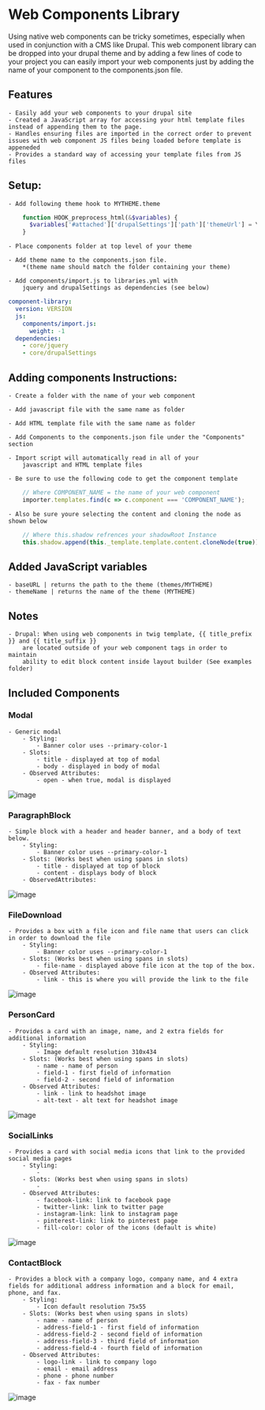 # Web Components Library

Using native web components can be tricky sometimes, especially when used in conjunction with a CMS like Drupal. This web component library can be dropped into your drupal theme
and by adding a few lines of code to your project you can easily import your web components just by adding the name of your component to the components.json file.

## Features
    - Easily add your web components to your drupal site
    - Created a JavaScript array for accessing your html template files instead of appending them to the page.
    - Handles ensuring files are imported in the correct order to prevent issues with web component JS files being loaded before template is appeneded
    - Provides a standard way of accessing your template files from JS files


## Setup:
    - Add following theme hook to MYTHEME.theme
```php
    function HOOK_preprocess_html(&$variables) {
      $variables['#attached']['drupalSettings']['path']['themeUrl'] = \Drupal::theme()->getActiveTheme()->getPath();
    } 
```
    - Place components folder at top level of your theme

    - Add theme name to the components.json file.
        *(theme name should match the folder containing your theme)

    - Add components/import.js to libraries.yml with
        jquery and drupalSettings as dependencies (see below)
```yml
component-library:
  version: VERSION
  js:
    components/import.js:
      weight: -1
  dependencies:
    - core/jquery
    - core/drupalSettings
```


## Adding components Instructions:
    - Create a folder with the name of your web component

    - Add javascript file with the same name as folder

    - Add HTML template file with the same name as folder

    - Add Components to the components.json file under the "Components" section

    - Import script will automatically read in all of your
        javascript and HTML template files

    - Be sure to use the following code to get the component template
``` js
    // Where COMPONENT_NAME = the name of your web component
    importer.templates.find(c => c.component === 'COMPONENT_NAME');
```
    - Also be sure youre selecting the content and cloning the node as shown below
```js
    // Where this.shadow refrences your shadowRoot Instance
    this.shadow.append(this._template.template.content.cloneNode(true));
```

## Added JavaScript variables
    - baseURL | returns the path to the theme (themes/MYTHEME)
    - themeName | returns the name of the theme (MYTHEME)

## Notes
    - Drupal: When using web components in twig template, {{ title_prefix }} and {{ title_suffix }}
        are located outside of your web component tags in order to maintain
        ability to edit block content inside layout builder (See examples folder)


## Included Components
### Modal
    - Generic modal
        - Styling:
            - Banner color uses --primary-color-1
        - Slots:
            - title - displayed at top of modal
            - body - displayed in body of modal
        - Observed Attributes:
            - open - when true, modal is displayed
![image](images/modal.PNG)
 
### ParagraphBlock
    - Simple block with a header and header banner, and a body of text below.
        - Styling:
            - Banner color uses --primary-color-1
        - Slots: (Works best when using spans in slots)
            - title - displayed at top of block
            - content - displays body of block
        - ObservedAttributes:
![image](images/ParagraphBlock.PNG)

### FileDownload
    - Provides a box with a file icon and file name that users can click in order to download the file
        - Styling:
            - Banner color uses --primary-color-1
        - Slots: (Works best when using spans in slots)
            - file-name - displayed above file icon at the top of the box.
        - Observed Attributes:
            - link - this is where you will provide the link to the file
![image](images/FileDownload.PNG)

### PersonCard
    - Provides a card with an image, name, and 2 extra fields for additional information
        - Styling:
            - Image default resolution 310x434
        - Slots: (Works best when using spans in slots)
            - name - name of person
            - field-1 - first field of information
            - field-2 - second field of information
        - Observed Attributes:
            - link - link to headshot image
            - alt-text - alt text for headshot image
![image](images/PersonCard.PNG) 

### SocialLinks
    - Provides a card with social media icons that link to the provided social media pages
        - Styling:
            - 
        - Slots: (Works best when using spans in slots)
            - 
        - Observed Attributes:
            - facebook-link: link to facebook page
            - twitter-link: link to twitter page
            - instagram-link: link to instagram page
            - pinterest-link: link to pinterest page
            - fill-color: color of the icons (default is white)
![image](images/SocialLinks.PNG)

### ContactBlock
    - Provides a block with a company logo, company name, and 4 extra fields for additional address information and a block for email, phone, and fax.
        - Styling:
            - Icon default resolution 75x55
        - Slots: (Works best when using spans in slots)
            - name - name of person
            - address-field-1 - first field of information
            - address-field-2 - second field of information
            - address-field-3 - third field of information
            - address-field-4 - fourth field of information
        - Observed Attributes:
            - logo-link - link to company logo
            - email - email address
            - phone - phone number
            - fax - fax number
![image](images/ContactBlock.PNG)